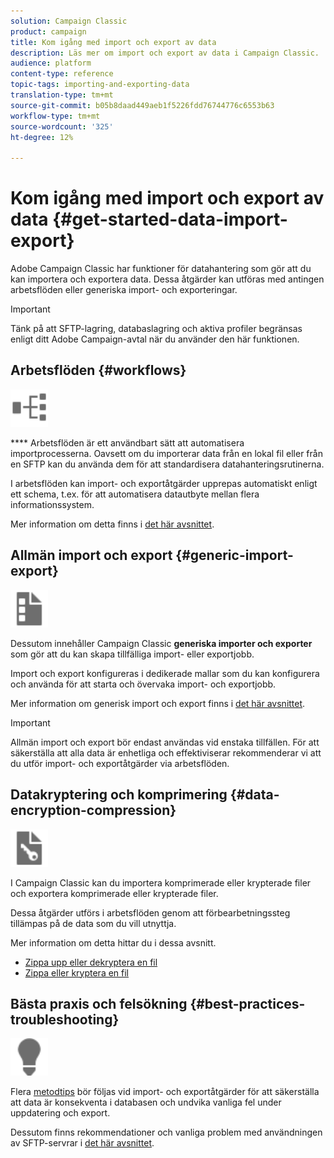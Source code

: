 ```yaml
---
solution: Campaign Classic
product: campaign
title: Kom igång med import och export av data
description: Läs mer om import och export av data i Campaign Classic.
audience: platform
content-type: reference
topic-tags: importing-and-exporting-data
translation-type: tm+mt
source-git-commit: b05b8daad449aeb1f5226fdd76744776c6553b63
workflow-type: tm+mt
source-wordcount: '325'
ht-degree: 12%

---
```



# Kom igång med import och export av data {#get-started-data-import-export}

Adobe Campaign Classic har funktioner för datahantering som gör att du kan importera och exportera data. Dessa åtgärder kan utföras med antingen arbetsflöden eller generiska import- och exporteringar.

>[!IMPORTANT]
>
>Tänk på att SFTP-lagring, databaslagring och aktiva profiler begränsas enligt ditt Adobe Campaign-avtal när du använder den här funktionen.

## Arbetsflöden {#workflows}

<img src="assets/do-not-localize/icon_workflows.svg" width="60px">

**** Arbetsflöden är ett användbart sätt att automatisera importprocesserna. Oavsett om du importerar data från en lokal fil eller från en SFTP kan du använda dem för att standardisera datahanteringsrutinerna.

I arbetsflöden kan import- och exportåtgärder upprepas automatiskt enligt ett schema, t.ex. för att automatisera datautbyte mellan flera informationssystem.

Mer information om detta finns i [det här avsnittet](../../platform/using/import-export-workflows.md).

## Allmän import och export {#generic-import-export}

<img src="assets/do-not-localize/icon_templates.svg" width="60px">

Dessutom innehåller Campaign Classic **generiska importer och exporter** som gör att du kan skapa tillfälliga import- eller exportjobb.

Import och export konfigureras i dedikerade mallar som du kan konfigurera och använda för att starta och övervaka import- och exportjobb.

Mer information om generisk import och export finns i [det här avsnittet](../../platform/using/about-generic-imports-exports.md).

>[!IMPORTANT]
>Allmän import och export bör endast användas vid enstaka tillfällen. För att säkerställa att alla data är enhetliga och effektiviserar rekommenderar vi att du utför import- och exportåtgärder via arbetsflöden.

## Datakryptering och komprimering {#data-encryption-compression}

<img src="assets/do-not-localize/icon_encrypt.svg" width="60px">

I Campaign Classic kan du importera komprimerade eller krypterade filer och exportera komprimerade eller krypterade filer.

Dessa åtgärder utförs i arbetsflöden genom att förbearbetningssteg tillämpas på de data som du vill utnyttja.

Mer information om detta hittar du i dessa avsnitt.

* [Zippa upp eller dekryptera en fil](../../platform/using/unzip-decrypt.md)
* [Zippa eller kryptera en fil](../../platform/using/zip-encrypt.md)

## Bästa praxis och felsökning {#best-practices-troubleshooting}

<img src="assets/do-not-localize/icon_bestpractices.svg" width="60px">

Flera [metodtips](../../platform/using/import-export-best-practices.md) bör följas vid import- och exportåtgärder för att säkerställa att data är konsekventa i databasen och undvika vanliga fel under uppdatering och export.

Dessutom finns rekommendationer och vanliga problem med användningen av SFTP-servrar i [det här avsnittet](../../platform/using/sftp-server-usage.md).
